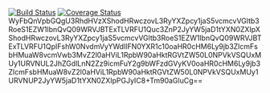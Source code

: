 [![Build Status](https://travis-ci.org/Timothy-Dement/COVERALLS-TEST.svg?branch=master)](https://travis-ci.org/Timothy-Dement/COVERALLS-TEST) [![Coverage Status](https://coveralls.io/repos/github/Timothy-Dement/COVERALLS-TEST/badge.svg?branch=master)](https://coveralls.io/github/Timothy-Dement/COVERALLS-TEST?branch=master)<br />WyFbQnVpbGQgU3RhdHVzXShodHRwczovL3RyYXZpcy1jaS5vcmcvVGltb3RoeS1EZW1lbnQvQ09WRVJBTExTLVRFU1Quc3ZnP2JyYW5jaD1tYXN0ZXIpXShodHRwczovL3RyYXZpcy1jaS5vcmcvVGltb3RoeS1EZW1lbnQvQ09WRVJBTExTLVRFU1QpIFshW0NvdmVyYWdlIFN0YXR1c10oaHR0cHM6Ly9jb3ZlcmFsbHMuaW8vcmVwb3MvZ2l0aHViL1RpbW90aHktRGVtZW50L0NPVkVSQUxMUy1URVNUL2JhZGdlLnN2Zz9icmFuY2g9bWFzdGVyKV0oaHR0cHM6Ly9jb3ZlcmFsbHMuaW8vZ2l0aHViL1RpbW90aHktRGVtZW50L0NPVkVSQUxMUy1URVNUP2JyYW5jaD1tYXN0ZXIpPGJyIC8+Tm90aGluCg==